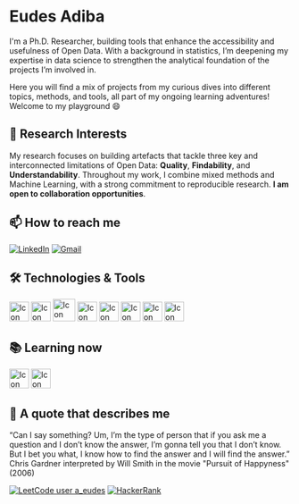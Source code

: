 # Eudes Adiba 
I'm a Ph.D. Researcher, building tools that enhance the accessibility and usefulness of Open Data. With a background in statistics, I’m deepening my expertise in data science to strengthen the analytical foundation of the projects I’m involved in. 

Here you will find a mix of projects from my curious dives into different topics, methods, and tools, all part of my ongoing learning adventures! Welcome to my playground 😄

## 🌱 Research Interests
My research focuses on building artefacts that tackle three key and interconnected limitations of Open Data: **Quality**, **Findability**, and **Understandability**. Throughout my work, I combine mixed methods and Machine Learning, with a strong commitment to reproducible research. **I am open to collaboration opportunities**.

## 📫 How to reach me
[![LinkedIn](https://img.shields.io/badge/-LinkedIn-blue?style=flat&logo=Linkedin&logoColor=white)](https://www.linkedin.com/in/eudes-adiba/)
[![Gmail](https://img.shields.io/badge/-Gmail-c14438?style=flat&logo=Gmail&logoColor=white)](mailto:eudes1adiba11@gmail.com)


## 🛠️ Technologies & Tools
  [<img height="35px" width="35px" alt="Icon" src="https://skillicons.dev/icons?i=python"/>](#)
  [<img height="35px" width="35px" alt="Icon" src="https://skillicons.dev/icons?i=r"/>](#)
  [<img height="40px" width="40px" alt="Icon" src="https://github.com/posit-dev/positron/blob/main/positron-product-icons/positron.png"/>](#)
  [<img height="35px" width="35px" alt="Icon" src="https://skillicons.dev/icons?i=postgres"/>](#)
  [<img height="35px" width="35px" alt="Icon" src="https://skillicons.dev/icons?i=mysql"/>](#)
  [<img height="35px" width="35px" alt="Icon" src="https://skillicons.dev/icons?i=css"/>](#)
  [<img height="35px" width="35px" alt="Icon" src="https://skillicons.dev/icons?i=vscode"/>](#)
  [<img height="35px" width="35px" alt="Icon" src="https://skillicons.dev/icons?i=github"/>](#)


## 📚 Learning now 
[<img height="35px" width="35px" alt="Icon" src="https://skillicons.dev/icons?i=aws"/>](#)
[<img height="35px" width="35px" alt="Icon" src="https://skillicons.dev/icons?i=mongo"/>](#)


## 💬 A quote that describes me 
“Can I say something? Um, I’m the type of person that if you ask me a question and I don’t know the answer, I’m gonna tell you that I don’t know. But I bet you what, I know how to find the answer and I will find the answer.” Chris Gardner interpreted by Will Smith in the movie "Pursuit of Happyness" (2006)

[![LeetCode user a_eudes](https://img.shields.io/badge/dynamic/json?style=flat&labelColor=black&color=%23ffa116&label=leetcode&query=solvedOverTotal&url=https%3A%2F%2Fleetcode-badge.vercel.app%2Fapi%2Fusers%2F/a_eudes&logo=leetcode&logoColor=yellow)](https://leetcode.com/a_eudes/)
[![HackerRank](https://img.shields.io/badge/HackerRank-Profile-brightgreen?logo=hackerrank&logoColor=white&labelColor=2EC866&color=2EC866)](https://www.hackerrank.com/eudes1adiba11)

